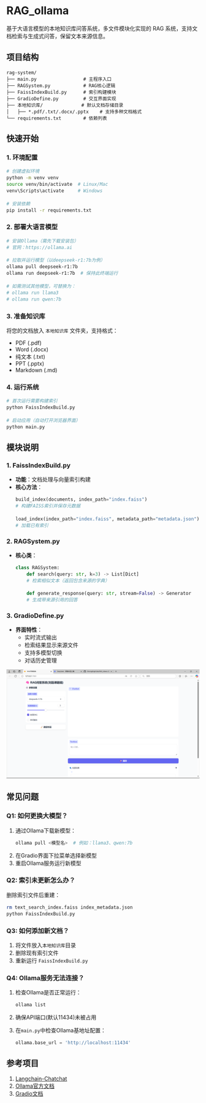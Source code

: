 # RAG_ollama

基于大语言模型的本地知识库问答系统，多文件模块化实现的 RAG 系统，支持文档检索与生成式问答，保留文本来源信息。

## 项目结构

```
rag-system/
├── main.py                 # 主程序入口
├── RAGSystem.py            # RAG核心逻辑
├── FaissIndexBuild.py      # 索引构建模块
├── GradioDefine.py         # 交互界面实现
├── 本地知识库/              # 默认文档存储目录
│   ├── *.pdf/.txt/.docx/.pptx    # 支持多种文档格式
└── requirements.txt        # 依赖列表
```

## 快速开始

### 1. 环境配置

```bash
# 创建虚拟环境
python -m venv venv
source venv/bin/activate  # Linux/Mac
venv\Scripts\activate     # Windows

# 安装依赖
pip install -r requirements.txt
```

### 2. 部署大语言模型

```bash
# 安装Ollama（需先下载安装包）
# 官网：https://ollama.ai

# 拉取并运行模型（以deepseek-r1:7b为例）
ollama pull deepseek-r1:7b
ollama run deepseek-r1:7b  # 保持此终端运行

# 如需测试其他模型，可替换为：
# ollama run llama3
# ollama run qwen:7b
```

### 3. 准备知识库

将您的文档放入 `本地知识库` 文件夹，支持格式：
- PDF (.pdf)
- Word (.docx)
- 纯文本 (.txt)
- PPT (.pptx)
- Markdown (.md)

### 4. 运行系统

```bash
# 首次运行需要构建索引
python FaissIndexBuild.py

# 启动应用（自动打开浏览器界面）
python main.py
```

## 模块说明

### 1. FaissIndexBuild.py

- **功能**：文档处理与向量索引构建
- **核心方法**：
  ```python
  build_index(documents, index_path="index.faiss")
  # 构建FAISS索引并保存元数据
  
  load_index(index_path="index.faiss", metadata_path="metadata.json")
  # 加载已有索引
  ```

### 2. RAGSystem.py

- **核心类**：
  ```python
  class RAGSystem:
      def search(query: str, k=3) -> List[Dict]
      # 检索相似文本（返回包含来源的字典）
      
      def generate_response(query: str, stream=False) -> Generator
      # 生成带来源引用的回答
  ```

### 3. GradioDefine.py

- **界面特性**：
  - 实时流式输出
  - 检索结果显示来源文件
  - 支持多模型切换
  - 对话历史管理

![界面截图](ui_screenshot.png)

## 常见问题

### Q1: 如何更换大模型？
1. 通过Ollama下载新模型：
   ```bash
   ollama pull <模型名>  # 例如：llama3、qwen:7b
   ```
2. 在Gradio界面下拉菜单选择新模型
3. 重启Ollama服务运行新模型

### Q2: 索引未更新怎么办？
删除索引文件后重建：
```bash
rm text_search_index.faiss index_metadata.json
python FaissIndexBuild.py
```

### Q3: 如何添加新文档？
1. 将文件放入`本地知识库`目录
2. 删除现有索引文件
3. 重新运行 `FaissIndexBuild.py`

### Q4: Ollama服务无法连接？
1. 检查Ollama是否正常运行：
   ```bash
   ollama list
   ```
2. 确保API端口(默认11434)未被占用
3. 在`main.py`中检查Ollama基地址配置：

   ```python
   ollama.base_url = 'http://localhost:11434'
   ```

## 参考项目
1. [Langchain-Chatchat](https://github.com/chatchat-space/Langchain-Chatchat)
2. [Ollama官方文档](https://github.com/ollama/ollama?tab=readme-ov-file)
3. [Gradio文档](https://www.gradio.app/docs/)
```
